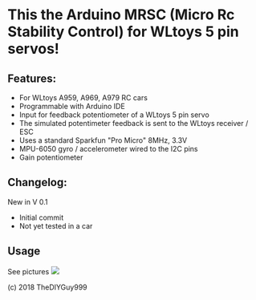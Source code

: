 # This the Arduino MRSC (Micro Rc Stability Control) for WLtoys 5 pin servos!
## Features:
- For WLtoys A959, A969, A979 RC cars
- Programmable with Arduino IDE
- Input for feedback potentiometer of a WLtoys 5 pin servo
- The simulated potentimeter feedback is sent to the WLtoys receiver / ESC
- Uses a standard Sparkfun "Pro Micro" 8MHz, 3.3V
- MPU-6050 gyro / accelerometer wired to the I2C pins
- Gain potentiometer

## Changelog:

New in V 0.1
- Initial commit
- Not yet tested in a car

## Usage

See pictures
![](https://github.com/TheDIYGuy999/MRSC_Adapter_WLtoys_5Pin_Servo/blob/master/wiring.jpg)

(c) 2018 TheDIYGuy999
